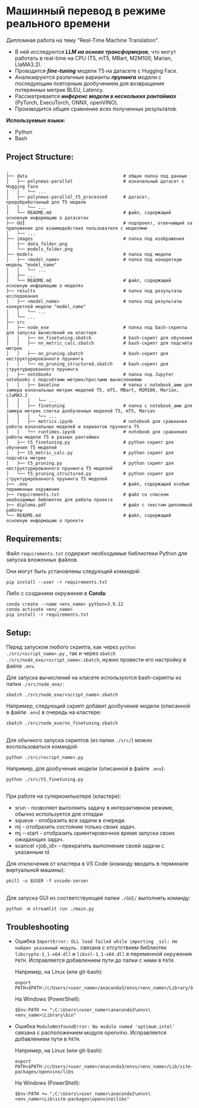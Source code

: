 # Машинный перевод в режиме реального времени
Дипломная работа на тему "Real-Time Machine Translation". 
* В ней исследуются  ***LLM на основе трансформеров***, что могут работать в real-time на CPU (T5, mT5, MBart, M2M100, Marian, LlaMA3.2). 
* Проводится ***fine-tuning*** модели T5 на датасете с Hugging Face.
* Анализируются различные варианты ***прунинга*** модели с последующим повторным дообучением для возвращения потерянных метрик BLEU, Latency.
* Рассматривается ***инференс модели в нескольких рантаймах*** (PyTorch, ExecuTorch, ONNX, openVINO).
* Производится общее сравнение всех полученных результатов.

**Используемые языки:**
* Python
* Bash


## Project Structure:
    .
    ├── data                                    # общая папка под данные
    │   ├── polynews-parallel                   # изначальный датасет с Hugging Face
    │   │   └── ...
    │   ├── polynews-parallel_t5_processed      # датасет, предобработанный для T5 модели
    │   │   └── ...
    │   └── README.md                           # файл, содержащий основную информацию о датасетах
    ├── GUI                                     # подпроект, отвечающий за приложение для взаимодействия пользователя с моделями
    │   └── ...
    ├── images                                  # папка под изображения
    │   ├── data_folder.png               
    │   └── models_folder.png             
    ├── models                                  # папка под модели
    │   ├── <model_name>                        # папка под конкретную модель "model_name"
    │   │   └── ...
    │   ├── ...
    │   └── README.md                           # файл, содержащий основную информацию о моделях
    ├── results                                 # папка под результаты исследования
    │   ├── <model_name>                        # папка под результаты конкретной модели "model_name"
    │   │   └── ...
    │   └── ...
    ├── src
    │   ├── node_exe                            # папка под bash-скрипты для запуска вычислений на кластере
    │   │   ├── nn_finetuning.sbatch            # bash-скрипт для обучения
    │   │   ├── nn_metric_calc.sbatch           # bash-скрипт для подсчёта метрик
    │   │   ├── nn_pruning.sbatch               # bash-скрипт для неструктурированного прунинга
    │   │   └── nn_pruning_structured.sbatch    # bash-скрипт для структурированного прунинга
    │   ├── notebooks                           # папка под Jupyter notebooks с подсчётами метрик/простыми вычислениями
    │   │   ├── baseline                        # папка с notebook_ами для замера изначальных метрик моделей T5, mT5, MBart, M2M100, Marian, LlaMA3.2
    │   │   │   └── ...
    │   │   ├── finetuning                      # папка с notebook_ами для замера метрик слегка дообученных моделей T5, mT5, Marian
    │   │   │   └── ...
    │   │   ├── metrics.ipynb                   # notebook для сравнения работы изначальных моделей и вариантов прунинга T5
    │   │   └── runtimes.ipynb                  # notebook для сравнения работы модели T5 в разных рантаймах
    │   ├── t5_finetuning.py                    # python скрипт для обучения T5 моделей
    │   ├── t5_metric_calc.py                   # python скрипт для подсчёта метрик
    │   ├── t5_pruning.py                       # python скрипт для неструктурированного прунинга T5 моделей
    │   └── t5_pruning_structured.py            # python скрипт для структурированного прунинга T5 моделей
    ├── .env                                    # файл, содержащий особые переменные окружения
    ├── requirements.txt                        # файл со списком необходимых библиотек для работы проекта
    ├── diploma.pdf                             # файл с текстом дипломной работы
    └── README.md                               # файл, содержащий основную информацию о проекте


## Requirements:
Файл `requirements.txt` содержит необходимые библиотеки Python для запуска вложенных файлов.

Они могут быть установлены следующей командой:
```
pip install --user -r requirements.txt
```

Либо с созданием окружения в **Conda**:
```
conda create --name <env_name> python=3.9.12
conda activate <env_name>
pip install -r requirements.txt
```


## Setup:
Перед запуском любого скрипта, как через `python ./src/<script_name>.py` , так и через `sbatch ./src/node_exe/<script_name>.sbatch`, нужно провести его настройку в файле `.env`.

Для запуска вычислений на класете используются bash-скрипты из папки `./src/node_exe/`:
```
sbatch ./src/node_exe/<script_name>.sbatch
```
Например, следующий скрипт добавит дообучение модели (описанной в файле `.env`) в очередь на кластере:
```
sbatch ./src/node_exe/nn_finetuning.sbatch
```
##

Для обычного запуска скриптов (из папки `./src/`) можно воспользоваться командой:
```
python ./src/<script_name>.py
```
Например, для дообучения модели (описанной в файле `.env`):
```
python ./src/t5_finetuning.py
```
##

При работе на суперкомпьютере (кластере):
* srun - позволяет выполнить задачу в интерактивном режиме, обычно используется для отладки
* squeue - отобразить все задачи в очереди.
* mj - отобразить состояние только своих задач.
* mj --start - отобразить ориентировочное время запуска своих ожидающих задач.
* scancel <job_id> - прекратить выполнение своей задачи с указанным id.

Для отключения от кластера в VS Code (команду вводить в терминале виртуальной машины):
```
pkill -u $USER -f vscode-server
```
##

Для запуска GUI из соответствующей папки `./GUI/` выполнить команду:
```
python -m streamlit run ./main.py
```


## Troubleshooting
* Ошибка `ImportError: DLL load failed while importing _ssl: Не найден указанный модуль.` связана с отсутствием библиотек `libcrypto-1_1-x64.dll` и `libssl-1_1-x64.dll` в переменной окружения `PATH`. Исправляется добавлением пути до папки с ними в `PATH`.

    Например, на Linux (или git-bash):
    ```
    export PATH=$PATH:/c/Users/<user_name>/anaconda3/envs/<env_name>/Library/bin
    ```

    На Windows (PowerShell):
    ```
    $Env:PATH += ";C:\Users\<user_name>\anaconda3\envs\<env_name>\Library\bin"
    ```

* Ошибка `ModuleNotFoundError: No module named 'optimum.intel'` связана с расположением модуля openvino. Исправляется добавлением пути в `PATH`.

    Например, на Linux (или git-bash):
    ```
    export PATH=$PATH:/c/Users/<user_name>/anaconda3/envs/<env_name>/Lib/site-packages/openvino/libs
    ```

    На Windows (PowerShell):
    ```
    $Env:PATH += ";C:\Users\<user_name>\anaconda3\envs\<env_name>\Lib\site-packages\openvino\libs"
    ```